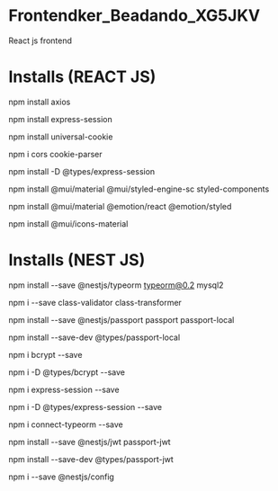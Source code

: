 # Frontendker_Beadando_XG5JKV
 React js frontend

# Installs (REACT JS)
npm install axios

npm install express-session

npm install universal-cookie

npm i cors cookie-parser

npm install -D @types/express-session

npm install @mui/material @mui/styled-engine-sc styled-components

npm install @mui/material @emotion/react @emotion/styled

npm install @mui/icons-material

# Installs (NEST JS)
npm install --save @nestjs/typeorm typeorm@0.2 mysql2

npm i --save class-validator class-transformer

npm install --save @nestjs/passport passport passport-local

npm install --save-dev @types/passport-local

npm i bcrypt --save

npm i -D @types/bcrypt --save

npm i express-session --save

npm i -D @types/express-session --save

npm i connect-typeorm --save

npm install --save @nestjs/jwt passport-jwt

npm install --save-dev @types/passport-jwt

npm i --save @nestjs/config